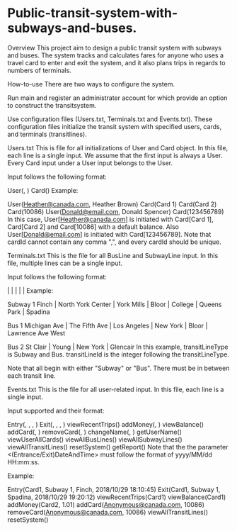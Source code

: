# Public-transit-system-with-subways-and-buses.
Overview
This project aim to design a public transit system with subways and buses. The system tracks and calculates fares for anyone who uses a travel card to enter and exit the system, and it also plans trips in regards to numbers of terminals.

How-to-use
There are two ways to configure the system.

Run main and register an administrater account for which provide an option to construct the transitsystem.

Use configuration files (Users.txt, Terminals.txt and Events.txt). These configuration files initialize the transit system with specified users, cards, and terminals (transitlines).

Users.txt
This is file for all initializations of User and Card object. In this file, each line is a single input. We assume that the first input is always a User. Every Card input under a User input belongs to the User.

Input follows the following format:

User(<userEmail>, <userName>)
Card(<cardId>)
Example:

User(Heather@canada.com, Heather Brown)
Card(Card 1)
Card(Card 2)
Card(10086)
User(Donald@email.com, Donald Spencer)
Card(123456789)
In this case, User[Heather@canada.com] is initiated with
Card[Card 1], Card[Card 2] and Card[10086] with a default balance.
Also User[Donald@email.com] is initiated with Card[123456789].
Note that cardId cannot contain any comma ",", and every cardId should be unique.

Terminals.txt
This is the file for all BusLine and SubwayLine input. In this file, multiple lines can be a single input.

Input follows the following format:

<transitLineName>
<terminalName> | <terminalName> | <terminalName>
<EmptyLine>
<transitLineName>
<terminalName> | <terminalName> | <terminalName> | <terminalName>
Example:

Subway 1
Finch | North York Center | York Mills | Bloor | College | Queens Park | Spadina

Bus 1
Michigan Ave | The Fifth Ave | Los Angeles | New York | Bloor | Lawrence Ave West

Bus 2
St Clair | Young | New York | Glencair
In this example, transitLineType is Subway and Bus. transitLineId is the integer following the transitLineType.

Note that <transitLineName> all begin with either "Subway" or "Bus". There must be <emptyline> in between each transit line.

Events.txt
This is the file for all user-related input. In this file, each line is a single input.

Input supported and their format:

Entry(<cardId>, <transitLine>, <terminalName>, <EntranceDateAndTime>)
Exit(<cardId>, <transitLine>, <terminalName>, <ExitDateAndTime>)
viewRecentTrips(<cardId>)
addMoney(<cardId>, <amount>)
viewBalance(<cardId>)
addCard(<userEmail>, <cardId>)
removeCard(<userEmail>, <cardId>)
changeName(<userEmail>, <newName>)
getUserName(<userEmail>)
viewUserAllCards(<userEmail>)
viewAllBusLines()
viewAllSubwayLines()
viewAllTransitLines()
resetSystem()
getReport()
Note that the the parameter <(Entrance/Exit)DateAndTime> must follow the format of yyyy/MM/dd HH:mm:ss.

Example:

Entry(Card1, Subway 1, Finch, 2018/10/29 18:10:45)
Exit(Card1, Subway 1, Spadina, 2018/10/29 19:20:12)
viewRecentTrips(Card1)
viewBalance(Card1)
addMoney(Card2, 1.01)
addCard(Anonymous@canada.com, 10086)
removeCard(Anonymous@canada.com, 10086)
viewAllTransitLines()
resetSystem()
